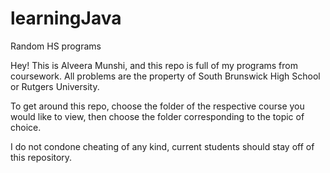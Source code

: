 # learningJava
Random HS programs

Hey! This is Alveera Munshi, and this repo is full of my programs from coursework.
All problems are the property of South Brunswick High School or Rutgers University.

To get around this repo, choose the folder of the respective course you would like to view, then choose the folder corresponding to the topic of choice.

I do not condone cheating of any kind, current students should stay off of this repository.
